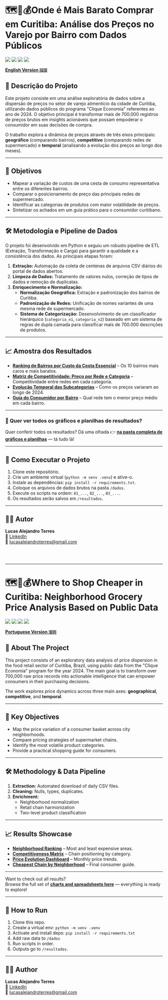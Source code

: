 # 🗺️🛒💰Onde é Mais Barato Comprar em Curitiba: Análise dos Preços no Varejo por Bairro com Dados Públicos

[<img src="https://img.shields.io/badge/Python-3.11-3776AB?style=for-the-badge&logo=python&logoColor=white" />](https://www.python.org/)
[<img src="https://img.shields.io/badge/Pandas-1.5-150458?style=for-the-badge&logo=pandas&logoColor=white" />](https://pandas.pydata.org/)
[<img src="https://img.shields.io/badge/Matplotlib-3.7-891845?style=for-the-badge&logo=matplotlib&logoColor=white" />](https://matplotlib.org/)
[<img src="https://img.shields.io/badge/Seaborn-0.12-09435b?style=for-the-badge&logo=seaborn&logoColor=white" />](https://seaborn.pydata.org/)

[**English Version 🇬🇧**](#english-version)

## 📖 Descrição do Projeto

Este projeto consiste em uma análise exploratória de dados sobre a dispersão de preços no setor de varejo alimentício da cidade de Curitiba, utilizando dados públicos do programa "Clique Economia" referentes ao ano de 2024. O objetivo principal é transformar mais de 700.000 registros de preços brutos em insights acionáveis que possam empoderar o consumidor em suas decisões de compra.

O trabalho explora a dinâmica de preços através de três eixos principais: **geográfico** (comparando bairros), **competitivo** (comparando redes de supermercado) e **temporal** (analisando a evolução dos preços ao longo dos meses).

---

## 🎯 Objetivos

* Mapear a variação de custos de uma cesta de consumo representativa entre os diferentes bairros.
* Comparar o posicionamento de preço das principais redes de supermercado.
* Identificar as categorias de produtos com maior volatilidade de preços.
* Sintetizar os achados em um guia prático para o consumidor curitibano.

---

## 🛠️ Metodologia e Pipeline de Dados

O projeto foi desenvolvido em Python e seguiu um robusto pipeline de ETL (Extração, Transformação e Carga) para garantir a qualidade e a consistência dos dados. As principais etapas foram:
1. **Extração:** Automação da coleta de centenas de arquivos CSV diários do portal de dados abertos.
2. **Limpeza de Dados:** Tratamento de valores nulos, correção de tipos de dados e remoção de duplicatas.
3. **Enriquecimento e Normalização:**
   * **Normalização Geográfica:** Extração e padronização dos bairros de Curitiba.
   * **Padronização de Redes:** Unificação de nomes variantes de uma mesma rede de supermercado.
   * **Sistema de Categorização:** Desenvolvimento de um classificador hierárquico (`categoria_n1`, `categoria_n2`) baseado em um sistema de regras de dupla camada para classificar mais de 700.000 descrições de produtos.

---

## 📈 Amostra dos Resultados

* **[Ranking de Bairros por Custo da Cesta Essencial](Results/Graphs/1_grafico_ranking_bairros.png)** – Os 10 bairros mais caros e mais baratos.
* **[Matriz de Competitividade: Preço por Rede e Categoria](Results/Graphs/3_grafico_matriz_competitividade_redes_macrocategoria.png)** – Competitividade entre redes em cada categoria.
* **[Evolução Temporal das Subcategorias](Results/Graphs/painel_evolucao_subcategorias.png)** – Como os preços variaram ao longo de 2024.
* **[Guia do Consumidor por Bairro](Results/Graphs/Ranking_RedesMaisBaratas_Bairro.png)** – Qual rede tem o menor preço médio em cada bairro.

---

### 📂 Quer ver todos os gráficos e planilhas de resultados?

Quer conferir todos os resultados? Dá uma olhada 👉 [**na pasta completa de gráficos e planilhas**](Results/Graphs) — tá tudo lá!

---

## 🚀 Como Executar o Projeto

1. Clone este repositório.
2. Crie um ambiente virtual (`python -m venv .venv`) e ative-o.
3. Instale as dependências: `pip install -r requirements.txt`.
4. Coloque os arquivos de dados brutos na pasta `/dados`.
5. Execute os scripts na ordem: `01_...`, `02_...`, `03_...`.
6. Os resultados serão salvos em `/resultados`.

---

## 👨‍💻 Autor

**Lucas Alejandro Terres**  
🔗 [LinkedIn](https://www.linkedin.com/in/lucasalejandroterres/)  
📧 lucasalejandroterres@gmail.com

&nbsp;  
&nbsp;  

---

<a name="english-version"></a>

# 🗺️🛒💰Where to Shop Cheaper in Curitiba: Neighborhood Grocery Price Analysis Based on Public Data

[<img src="https://img.shields.io/badge/Python-3.11-3776AB?style=for-the-badge&logo=python&logoColor=white" />](https://www.python.org/)
[<img src="https://img.shields.io/badge/Pandas-1.5-150458?style=for-the-badge&logo=pandas&logoColor=white" />](https://pandas.pydata.org/)
[<img src="https://img.shields.io/badge/Matplotlib-3.7-891845?style=for-the-badge&logo=matplotlib&logoColor=white" />](https://matplotlib.org/)
[<img src="https://img.shields.io/badge/Seaborn-0.12-09435b?style=for-the-badge&logo=seaborn&logoColor=white" />](https://seaborn.pydata.org/)

[**Portuguese Version 🇧🇷**](#️🛒💰onde-é-mais-barato-comprar-em-curitiba-análise-dos-preços-no-varejo-por-bairro-com-dados-públicos)

## 📖 About The Project

This project consists of an exploratory data analysis of price dispersion in the food retail sector of Curitiba, Brazil, using public data from the "Clique Economia" program for the year 2024. The main goal is to transform over 700,000 raw price records into actionable intelligence that can empower consumers in their purchasing decisions.

The work explores price dynamics across three main axes: **geographical**, **competitive**, and **temporal**.

---

## 🎯 Key Objectives

* Map the price variation of a consumer basket across city neighborhoods.
* Compare pricing strategies of supermarket chains.
* Identify the most volatile product categories.
* Provide a practical shopping guide for consumers.

---

## 🛠️ Methodology & Data Pipeline

1. **Extraction:** Automated download of daily CSV files.
2. **Cleaning:** Nulls, types, duplicates.
3. **Enrichment:**
   * Neighborhood normalization
   * Retail chain harmonization
   * Two-level product classification

---

## 📈 Results Showcase

* **[Neighborhood Ranking](Results/Graphs/1_grafico_ranking_bairros.png)** – Most and least expensive areas.
* **[Competitiveness Matrix](Results/Graphs/3_grafico_matriz_competitividade_redes_macrocategoria.png)** – Chain positioning by category.
* **[Price Evolution Dashboard](Results/Graphs/painel_evolucao_subcategorias.png)** – Monthly price trends.
* **[Cheapest Chain by Neighborhood](Results/Graphs/Ranking_RedesMaisBaratas_Bairro.png)** – Final consumer guide.

---

Want to check out all results?  
Browse the full set of [**charts and spreadsheets here**](Results/Graphs) — everything is ready to explore!

---

## 🚀 How to Run

1. Clone this repo.
2. Create a virtual env: `python -m venv .venv`
3. Activate and install deps: `pip install -r requirements.txt`
4. Add raw data to `/dados`
5. Run scripts in order.
6. Outputs go to `/resultados`.

---

## 👨‍💻 Author

**Lucas Alejandro Terres**  
🔗 [LinkedIn](https://www.linkedin.com/in/lucasalejandroterres/)  
📧 lucasalejandroterres@gmail.com
